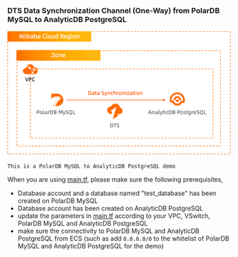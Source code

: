### DTS Data Synchronization Channel (One-Way) from PolarDB MySQL to AnalyticDB PostgreSQL

![image.png](https://github.com/alibabacloud-howto/terraform-templates/raw/master/terraform-alicloud-db-samples/dts/data_synchronization/polardbm-adbpg/images/archi.png)

``This is a PolarDB MySQL to AnalyticDB PostgreSQL demo``

When you are using [main.tf](https://github.com/alibabacloud-howto/terraform-templates/blob/master/terraform-alicloud-db-samples/dts/data_synchronization/polardbm-adbpg/main.tf), 
please make sure the following prerequisites,

- Database account and a database named "test_database" has been created on PolarDB MySQL
- Database account has been created on AnalyticDB PostgreSQL
- update the parameters in [main.tf](https://github.com/alibabacloud-howto/terraform-templates/blob/master/terraform-alicloud-db-samples/dts/data_synchronization/polardbm-adbpg/main.tf) according to your VPC, VSwitch, PolarDB MySQL and AnalyticDB PostgreSQL
- make sure the connectivity to PolarDB MySQL and AnalyticDB PostgreSQL from ECS (such as add ``0.0.0.0/0`` to the whitelist of PolarDB MySQL and AnalyticDB PostgreSQL for the demo)